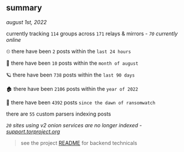 
## summary
_august 1st, 2022_

currently tracking `114` groups across `171` relays & mirrors - _`70` currently online_

⏲ there have been `2` posts within the `last 24 hours`

🦈 there have been `10` posts within the `month of august`

🪐 there have been `738` posts within the `last 90 days`

🏚 there have been `2106` posts within the `year of 2022`

🦕 there have been `4392` posts `since the dawn of ransomwatch`

there are `55` custom parsers indexing posts

_`20` sites using v2 onion services are no longer indexed - [support.torproject.org](https://support.torproject.org/onionservices/v2-deprecation/)_

> see the project [README](https://github.com/joshhighet/ransomwatch#ransomwatch--) for backend technicals
